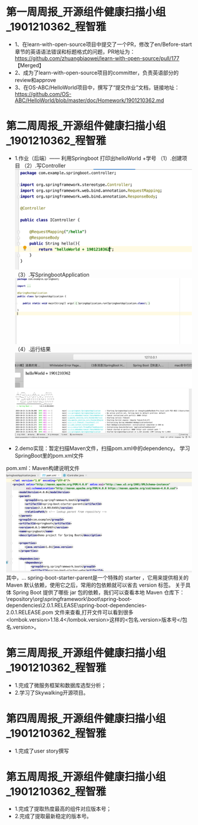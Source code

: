 
# 第一周周报_开源组件健康扫描小组_1901210362_程智雅
* 1、在learn-with-open-source项目中提交了一个PR，修改了en/Before-start章节的英语语法错误和标题格式的问题，PR地址为：https://github.com/zhuangbiaowei/learn-with-open-source/pull/177  【Merged】
* 2、成为了learn-with-open-source项目的committer，负责英语部分的review和approve
* 3、在OS-ABC/HelloWorld项目中，撰写了“提交作业”文档，链接地址：https://github.com/OS-ABC/HelloWorld/blob/master/doc/Homework/1901210362.md



# 第二周周报_开源组件健康扫描小组_1901210362_程智雅
* 1.作业（后端）—— 利用Springboot 打印出helloWorld +学号
（1）.创建项目
（2）.写Controller
![Image text](https://github.com/change970401/learngit/blob/master/img/图片1.png)
（3）.写SpringbootApplication
![Image text](https://github.com/change970401/learngit/blob/master/img/图片2.png)
（4）.运行结果
![Image text](https://github.com/change970401/learngit/blob/master/img/图片3.png)
![Image text](https://github.com/change970401/learngit/blob/master/img/图片4.png)

* 2.demo实现：暂定扫描Maven文件，扫描pom.xml中的dependency。
学习SpringBoot里的pom.xml文件

pom.xml：Maven构建说明文件
![Image text](https://github.com/change970401/learngit/blob/master/img/5.png)
其中，<parent>...</parent> spring-boot-starter-parent是一个特殊的 starter ，它用来提供相关的 Maven 默认依赖，使用它之后，常用的包依赖就可以省去 version 标签。
关于具体 Spring Boot 提供了哪些 jar 包的依赖，我们可以查看本地 Maven 仓库下：\repository\org\springframework\boot\spring-boot-dependencies\2.0.1.RELEASE\spring-boot-dependencies-2.0.1.RELEASE.pom 文件来查看,打开文件可以看到很多<lombok.version>1.18.4</lombok.version>这样的<包名.version>版本号</包名.version>。


# 第三周周报_开源组件健康扫描小组_1901210362_程智雅
* 1.完成了微服务框架和数据库选型分析；
* 2.学习了Skywalking开源项目。

# 第四周周报_开源组件健康扫描小组_1901210362_程智雅
* 1.完成了user story撰写


# 第五周周报_开源组件健康扫描小组_1901210362_程智雅
* 1.完成了提取热度最高的组件对应版本号；
* 2.完成了提取最新稳定的版本号。
